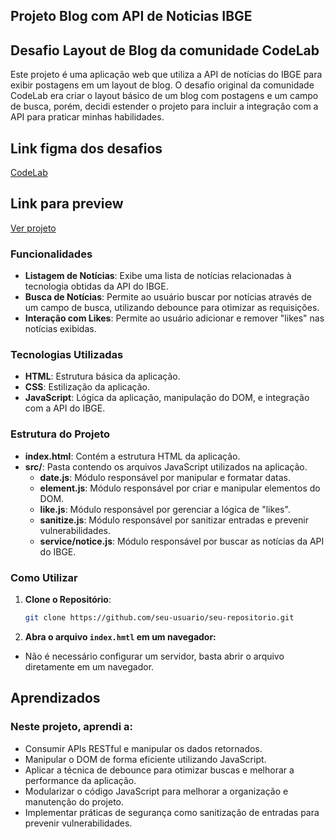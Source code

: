 ## Projeto Blog com API de Noticias IBGE

## Desafio Layout de Blog da comunidade CodeLab
Este projeto é uma aplicação web que utiliza a API de notícias do IBGE para exibir postagens em um layout de blog. O desafio original da comunidade CodeLab era criar o layout básico de um blog com postagens e um campo de busca, porém, decidi estender o projeto para incluir a integração com a API para praticar minhas habilidades.

## Link figma dos desafios 
[CodeLab](https://www.figma.com/design/Yb9IBH56g7T1hdIyZ3BMNO/Desafios---CodeLab?node-id=257087-8&t=zEiZdP6EcTY90fsB-0)

## Link para preview
[Ver projeto](https://gilecampos.github.io/codelab-blog01/)

### Funcionalidades

- **Listagem de Notícias**: Exibe uma lista de notícias relacionadas à tecnologia obtidas da API do IBGE.
- **Busca de Notícias**: Permite ao usuário buscar por notícias através de um campo de busca, utilizando debounce para otimizar as requisições.
- **Interação com Likes**: Permite ao usuário adicionar e remover "likes" nas notícias exibidas.

### Tecnologias Utilizadas

- **HTML**: Estrutura básica da aplicação.
- **CSS**: Estilização da aplicação.
- **JavaScript**: Lógica da aplicação, manipulação do DOM, e integração com a API do IBGE.

### Estrutura do Projeto

- **index.html**: Contém a estrutura HTML da aplicação.
- **src/**: Pasta contendo os arquivos JavaScript utilizados na aplicação.
  - **date.js**: Módulo responsável por manipular e formatar datas.
  - **element.js**: Módulo responsável por criar e manipular elementos do DOM.
  - **like.js**: Módulo responsável por gerenciar a lógica de "likes".
  - **sanitize.js**: Módulo responsável por sanitizar entradas e prevenir vulnerabilidades.
  - **service/notice.js**: Módulo responsável por buscar as notícias da API do IBGE.

### Como Utilizar

1. **Clone o Repositório**:
   ```bash
   git clone https://github.com/seu-usuario/seu-repositorio.git

2. **Abra o arquivo `index.hmtl` em um navegador:**
  - Não é necessário configurar um servidor, basta abrir o arquivo diretamente em um navegador.

## Aprendizados
### Neste projeto, aprendi a:

  - Consumir APIs RESTful e manipular os dados retornados.
  - Manipular o DOM de forma eficiente utilizando JavaScript.
  - Aplicar a técnica de debounce para otimizar buscas e melhorar a performance da aplicação.
  - Modularizar o código JavaScript para melhorar a organização e manutenção do projeto.
  - Implementar práticas de segurança como sanitização de entradas para prevenir vulnerabilidades.
